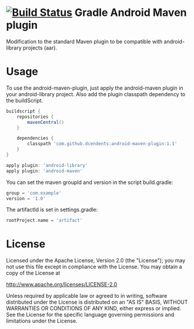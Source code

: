 [![Build Status](https://travis-ci.org/dcendents/android-maven-plugin.png)](https://travis-ci.org/dcendents/android-maven-plugin)
Gradle Android Maven plugin
====================

Modification to the standard Maven plugin to be compatible with android-library projects (aar).


Usage
====================

To use the android-maven-plugin, just apply the android-maven plugin in your android-library project.
Also add the plugin classpath dependency to the buildScript.

```Groovy
buildscript {
	repositories {
		mavenCentral()
	}

	dependencies {
		classpath 'com.github.dcendents:android-maven-plugin:1.1'
	}
}

apply plugin: 'android-library'
apply plugin: 'android-maven'
```

You can set the maven groupId and version in the script build.gradle:
```Groovy
group = 'com.example'
version = '1.0'
```
	
The artifactId is set in settings.gradle:
```Groovy
rootProject.name = 'artifact'
```
	
License
====================

Licensed under the Apache License, Version 2.0 (the "License");
you may not use this file except in compliance with the License.
You may obtain a copy of the License at

   http://www.apache.org/licenses/LICENSE-2.0

Unless required by applicable law or agreed to in writing, software
distributed under the License is distributed on an "AS IS" BASIS,
WITHOUT WARRANTIES OR CONDITIONS OF ANY KIND, either express or implied.
See the License for the specific language governing permissions and
limitations under the License.

